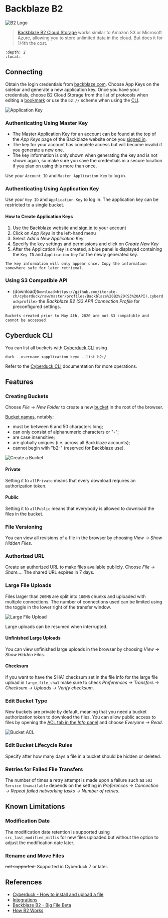 Backblaze B2
====

![B2 Logo](_images/B2_icon_128x128.png)

> [Backblaze B2 Cloud Storage](https://www.backblaze.com/b2/cloud-storage.html) works similar to Amazon S3 or Microsoft Azure, allowing you to store unlimited data in the cloud. But does it for 1/4th the cost.

```{contents} Content
:depth: 2
:local:
```

## Connecting

Obtain the login credentials from [backblaze.com](https://secure.backblaze.com/). Choose App Keys on the sidebar and generate a new application key. Once you have your credentials, choose B2 Cloud Storage from the list of protocols when editing a [bookmark](../cyberduck/bookmarks.md) or use the `b2://` scheme when using the [CLI](../cli/index.md).

![Application Key](_images/B2_application_key_LI.jpg)

### Authenticating Using Master Key

- The Master Application Key for an account can be found at the top of the *App Keys* page of the Backblaze website once you [signed in](https://secure.backblaze.com/user_signin.htm?netid=1624013329972).
- The key for your account has complete access but will become invalid if you generate a new one.
- The key information is only shown when generating the key and is not shown again, so make sure you save the credentials in a secure location if you plan on using this more than once.

Use your `Account ID` and `Master Application Key` to log in.

### Authenticating Using Application Key

Use your `Key ID` and `Application Key` to log in. The application key can be restricted to a single bucket.

#### How to Create Application Keys

1. Use the Backblaze website and [sign in](https://secure.backblaze.com/user_signin.htm?netid=1624013329972) to your account
2. Click on *App Keys* in the left-hand menu
3. Select *Add a New Application Key*
4. Specify the key settings and permissions and click on *Create New Key*
5. After the Application Key is created, a blue panel is displayed containing the `Key ID` and `Application Key` for the newly generated key.

```{important}
The key information will only appear once. Copy the information somewhere safe for later retrieval.
```

### Using S3 Compatible API

- {download}`Download<https://github.com/iterate-ch/cyberduck/raw/master/profiles/Backblaze%20B2%20(S3%20API).cyberduckprofile>` the *Backblaze B2 (S3 API) Connection Profile* for preconfigured settings. 

```{Attention}
Buckets created prior to May 4th, 2020 are not S3 compatible and cannot be accessed
```

## Cyberduck CLI

You can list all buckets with [Cyberduck CLI](https://duck.sh/) using

	duck --username <application key> --list b2:/

Refer to the [Cyberduck CLI](../cli/index.md) documentation for more operations.

## Features

### Creating Buckets

Choose *File → New Folder* to create a new [bucket](https://www.backblaze.com/b2/docs/buckets.html) in the root of the browser.

[Bucket names](https://help.backblaze.com/hc/en-us/articles/217666908-What-you-need-to-know-about-B2-Bucket-names), notably:

- must be between 6 and 50 characters long;
- can only consist of alphanumeric characters or "-";
- are case insensitive;
- are globally uniques (i.e. across all Backblaze accounts);
- cannot begin with "b2-" (reserved for Backblaze use).

![Create a Bucket](_images/B2_Bucket_Type.png)

#### Private

Setting it to `allPrivate` means that every download requires an authorization token.

#### Public

Setting it to `allPublic` means that everybody is allowed to download the files in the bucket.

### File Versioning

You can view all revisions of a file in the browser by choosing *View → Show Hidden Files*.

### Authorized URL
Create an authorized URL to make files available publicly. Choose *File → Share…*. The shared URL expires in 7 days.

### Large File Uploads

Files larger than `200MB` are split into `100MB` chunks and uploaded with multiple connections. The number of connections used can be limited using the toggle in the lower right of the transfer window.

![Large File Upload](_images/B2_Large_File_Upload.png)

Large uploads can be resumed when interrupted.

#### Unfinished Large Uploads

You can view unfinished large uploads in the browser by choosing *View → Show Hidden Files*.

#### Checksum

If you want to have the SHA1 checksum set in the file info for the large file upload in `large_file_sha1` make sure to check *Preferences → Transfers → Checksum → Uploads → Verify checksum*.

### Edit Bucket Type

New buckets are private by default, meaning that you need a bucket authorization token to download the files. You can allow public access to files by opening the [ACL tab in the *Info* panel](../cyberduck/info.md#access-control-list-acl) and choose *Everyone → Read*.

![Bucket ACL](_images/B2_Bucket_ACL.png)

### Edit Bucket Lifecycle Rules

Specify after how many days a file in a bucket should be hidden or deleted.

### Retries for Failed File Transfers

The number of times a retry attempt is made upon a failure such as `503 Service Unavailable` depends on the setting in *Preferences → Connection → Repeat failed networking tasks → Number of retries*.

## Known Limitations

### Modification Date

The modification date retention is supported using `src_last_modified_millis` for new files uploaded but without the option to adjust the modification date later.

### Rename and Move Files
<del>not supported.</del> Supported in Cyberduck 7 or later.

## References

- [Cyberduck - How to install and upload a file](https://help.backblaze.com/hc/en-us/articles/217994508)
- [Integrations](https://www.backblaze.com/b2/docs/integrations.html)
- [Backblaze B2 - Big File Beta](https://www.backblaze.com/blog/b2-big-data-big-files/)
- [How B2 Works](https://www.backblaze.com/b2/cloud-storage.html)
